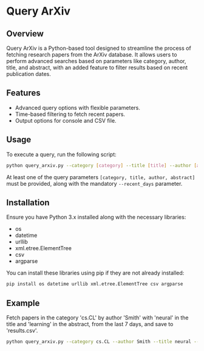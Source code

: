 # Query ArXiv

## Overview
Query ArXiv is a Python-based tool designed to streamline the process of fetching research papers from the ArXiv database. It allows users to perform advanced searches based on parameters like category, author, title, and abstract, with an added feature to filter results based on recent publication dates.

## Features
- Advanced query options with flexible parameters.
- Time-based filtering to fetch recent papers.
- Output options for console and CSV file.

## Usage
To execute a query, run the following script:
```bash
python query_arxiv.py --category [category] --title [title] --author [author] --abstract [abstract] --recent_days [number_of_days] [--to_file path_to_csv_file] [--verbose]
```

At least one of the query parameters `[category, title, author, abstract]` must be provided, along with the mandatory `--recent_days` parameter.

## Installation
Ensure you have Python 3.x installed along with the necessary libraries:
- os
- datetime
- urllib
- xml.etree.ElementTree
- csv
- argparse

You can install these libraries using pip if they are not already installed:
```bash
pip install os datetime urllib xml.etree.ElementTree csv argparse
```

## Example
Fetch papers in the category 'cs.CL' by author 'Smith' with 'neural' in the title and 'learning' in the abstract, from the last 7 days, and save to 'results.csv'.
```bash
python query_arxiv.py --category cs.CL --author Smith --title neural --abstract learning --recent_days 7 --to_file results.csv --verbose
```